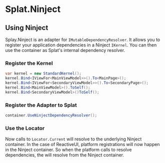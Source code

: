 # Splat.Ninject

## Using Ninject

Splay.Ninject is an adapter for `IMutableDependencyResolver`.  It allows you to register your application dependencies in a Ninject `IKernel`.  You can then use the container as Splat's internal dependency resolver.

### Register the Kernel

```cs
var kernel = new StandardKernel();
kernel.Bind<IViewFor<MainViewModel>>().To<MainPage>();
kernel.Bind<IViewFor<SecondaryViewModel>>().To<SecondaryPage>();
kernel.Bind<MainViewModel>().ToSelf();
kernel.Bind<SecondaryViewModel>()ToSelf();
```

### Register the Adapter to Splat

```cs
container.UseNinjectDependencyResolver();
```

### Use the Locator

Now calls to `Locator.Current` will resolve to the underlying Ninject container.  In the case of ReactiveUI, platform registrations will now happen in the Ninject container.  So when the platform calls to resolve dependencies, the will resolve from the Ninject container.